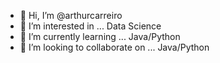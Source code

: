 - 👋 Hi, I’m @arthurcarreiro
- 👀 I’m interested in ... Data Science
- 🌱 I’m currently learning ... Java/Python
- 💞️ I’m looking to collaborate on ... Java/Python
